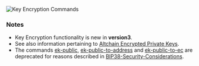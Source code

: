 ![Key Encryption Commands](https://raw.githubusercontent.com/libbitcoin/libbitcoin-explorer/network/img/key-encryption-commands.png)

### Notes
* Key Encryption functionality is new in **version3**.
* See also information pertaining to [Altchain Encrypted Private Keys](https://github.com/libbitcoin/libbitcoin/wiki/Altchain-Encrypted-Private-Keys).
* The commands [ek-public](bx-ek-public), [ek-public-to-address](bx-ek-public-to-address) and [ek-public-to-ec](bx-ek-public-to-ec) are deprecated for reasons described in [BIP38-Security-Considerations](https://github.com/libbitcoin/libbitcoin/wiki/BIP38-Security-Considerations).